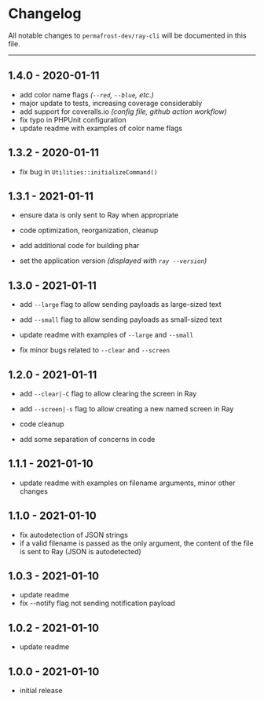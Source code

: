 # Changelog

All notable changes to `permafrost-dev/ray-cli` will be documented in this file.

---

## 1.4.0 - 2020-01-11

- add color name flags *(`--red`, `--blue`, etc.)*
- major update to tests, increasing coverage considerably
- add support for coveralls.io _(config file, github action workflow)_
- fix typo in PHPUnit configuration
- update readme with examples of color name flags

## 1.3.2 - 2020-01-11

- fix bug in `Utilities::initializeCommand()`

## 1.3.1 - 2021-01-11

- ensure data is only sent to Ray when appropriate

- code optimization, reorganization, cleanup

- add additional code for building phar

- set the application version _(displayed with `ray --version`)_

## 1.3.0 - 2021-01-11

- add `--large` flag to allow sending payloads as large-sized text

- add `--small` flag to allow sending payloads as small-sized text

- update readme with examples of `--large` and `--small`

- fix minor bugs related to `--clear` and `--screen`

## 1.2.0 - 2021-01-11

- add `--clear|-C` flag to allow clearing the screen in Ray

- add `--screen|-s` flag to allow creating a new named screen in Ray

- code cleanup

- add some separation of concerns in code

## 1.1.1 - 2021-01-10

- update readme with examples on filename arguments, minor other changes

## 1.1.0 - 2021-01-10

- fix autodetection of JSON strings
- if a valid filename is passed as the only argument, the content of the file is sent to Ray (JSON is autodetected)

## 1.0.3 - 2021-01-10

- update readme
- fix --notify flag not sending notification payload

## 1.0.2 - 2021-01-10

- update readme

## 1.0.0 - 2021-01-10

- initial release
